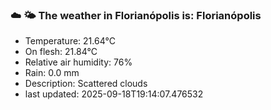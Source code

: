 ### ☁️ 🌤️  The weather in Florianópolis is: Florianópolis

- Temperature: 21.64°C
- On flesh: 21.84°C
- Relative air humidity: 76%
- Rain: 0.0 mm
- Description: Scattered clouds
- last updated: 2025-09-18T19:14:07.476532
